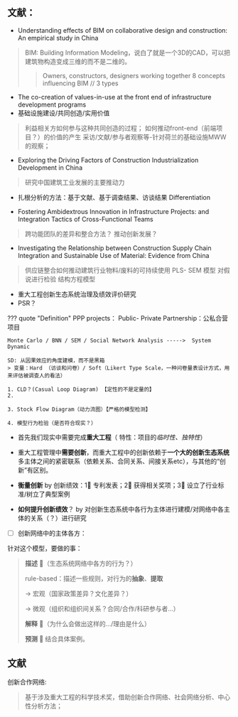 
## 文献：

- Understanding effects of BIM on collaborative design and construction: An empirical study in China
> BIM: Building Information Modeling，说白了就是一个3D的CAD，可以把建筑物构造变成三维的而不是二维的。
> > Owners, constructors, designers working together
> 8 concepts influencing BIM // 3 types

- The co-creation of values-in-use at the front end of infrastructure development programs
- 基础设施建设/共同创造/实用价值
> 利益相关方如何参与这种共同创造的过程；
> 如何推动front-end（前端项目？）的价值的产生
> 采访/文献/参与者观察等-针对荷兰的基础设施MWW的观察；

- Exploring the Driving Factors of Construction Industrialization Development in China
> 研究中国建筑工业发展的主要推动力
- 扎根分析的方法：基于文献、基于调查结果、访谈结果
Differentiation

- Fostering Ambidextrous Innovation in Infrastructure Projects:  and Integration Tactics of Cross-Functional Teams
> 跨功能团队的差异和整合方法？
> 推动创新发展？

- Investigating the Relationship between Construction Supply Chain Integration and Sustainable Use of Material: Evidence from China
> 供应链整合如何推动建筑行业物料/废料的可持续使用
> PLS- SEM 模型
> 对假说进行检验
> 结构方程模型

- 重大工程创新生态系统治理及绩效评价研究
- PSR？



??? quote "Definition"
    PPP projects： Public- Private Partnership：公私合营项目

    Monte Carlo / BNN / SEM / Social Network Analysis ----->  System Dynamic

    SD: 从因果效应的角度建模，而不是黑箱
    > 变量：Hard （访谈和问卷）/ Soft（Likert Type Scale，一种问卷量表设计方式，用来评估被调查人的看法）

    1. CLD？(Casual Loop Diagram) 【定性的不是定量的】
    2. 

    3. Stock Flow Diagram（动力流图）【严格的模型检测】

    4. 模型行为检验（是否符合现实？）

- 首先我们现实中需要完成**重大工程**（ 特性：项目的*临时性、独特性*）

- 重大工程管理中**需要创新**，而重大工程中的创新依赖于**一个大的创新生态系统**多主体之间的紧密联系（依赖关系、合同关系、间接关系etc），与其他的“创新”有区别。

- **衡量创新** by 创新绩效：1⃣️ 专利发表；2⃣️ 获得相关奖项；3⃣️ 设立了行业标准/树立了典型案例

- **如何提升创新绩效**？ by 对创新生态系统中各行为主体进行建模/对网络中各主体的关系（？）进行研究

- [ ] 创新网络中的主体各方：



针对这个模型，要做的事：
> **描述** 🎯（生态系统网络中各方的行为？） 
> 
> rule-based：描述一些规则，对行为的**抽象**、**提取**
> 
> -> 宏观（国家政策差异？文化差异？）
>
> -> 微观（组织和组织间关系？合同/合作/科研参与者...）
> 
> **解释** 🎯（为什么会做出这样的.../理由是什么）
>
> **预测** 🧐 结合具体案例。
>
> 


## 文献
创新合作网络:
> 基于涉及重大工程的科学技术奖，借助创新合作网络、社会网络分析、中心性分析方法；
